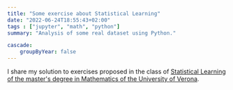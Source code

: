```yaml
---
title: "Some exercise about Statistical Learning"
date: "2022-06-24T18:55:43+02:00"
tags : ["jupyter", "math", "python"]
summary: "Analysis of some real dataset using Python."

cascade:
    groupByYear: false
---
```


I share my solution to exercises proposed in the class of [Statistical Learning of the master's degree in Mathematics of the University of Verona](https://www.corsi.univr.it/?ent=cs&id=955&menu=studiare&tab=insegnamenti&idOi=155415&lang=en). <br>
